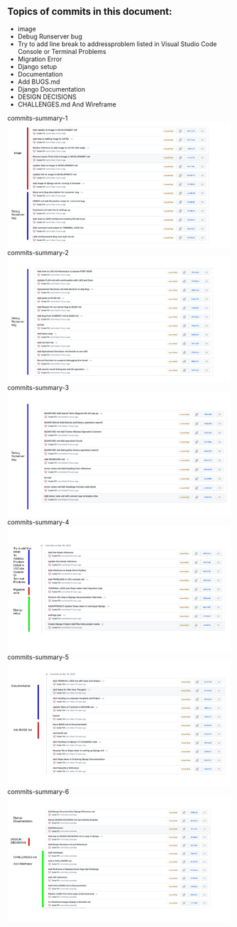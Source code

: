 ## Topics of commits in this document:
- image
- Debug Runserver bug
- Try to add line break to addressproblem listed in Visual Studio Code Console or Terminal Problems
- Migration Error
- Django setup
- Documentation
- Add BUGS.md
- Django Documentation
- DESIGN DECISIONS
- CHALLENGES.md And Wireframe

commits-summary-1 ![commits-summary-1](../assets/images/commits-summary-1.png)
commits-summary-2 ![commits-summary-2](../assets/images/commits-summary-2.png)
commits-summary-3 ![commits-summary-3](../assets/images/commits-summary-3.png)
commits-summary-4 ![commits-summary-4](../assets/images/commits-summary-4.png)
commits-summary-5 ![commits-summary-5](../assets/images/commits-summary-5.png)
commits-summary-6 ![commits-summary-6](../assets/images/commits-summary-6.png)

